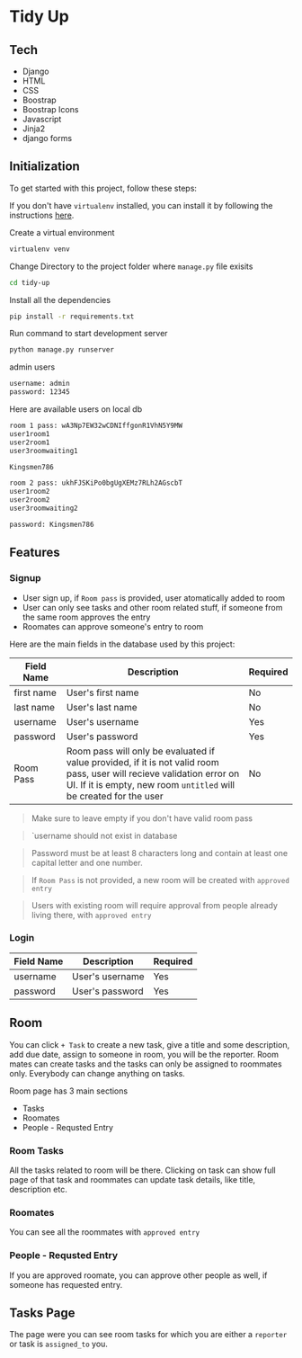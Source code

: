 # Tidy Up

## Tech

- Django
- HTML
- CSS
- Boostrap
- Boostrap Icons
- Javascript
- Jinja2
- django forms

## Initialization

To get started with this project, follow these steps:

If you don't have `virtualenv` installed, you can install it by following the instructions [here](https://medium.com/datacat/a-simple-guide-to-creating-a-virtual-environment-in-python-for-windows-and-mac-1079f40be518).

Create a virtual environment
```bash
virtualenv venv
```
Change Directory to the project folder where `manage.py` file exisits
```bash
cd tidy-up
```

Install all the dependencies
```bash
pip install -r requirements.txt
```

Run command to start development server
```bash
python manage.py runserver
```

admin users
```bash
username: admin
password: 12345
```

Here are available users on local db
```bash
room 1 pass: wA3Np7EW32wCDNIffgonR1VhN5Y9MW
user1room1
user2room1
user3roomwaiting1

Kingsmen786

```

```bash
room 2 pass: ukhFJSKiPo0bgUgXEMz7RLh2AGscbT
user1room2
user2room2
user3roomwaiting2

password: Kingsmen786
```

## Features

### Signup
- User sign up, if `Room pass` is provided, user atomatically added to room
- User can only see tasks and other room related stuff, if someone from the same room approves the entry
- Roomates can approve someone's entry to room


Here are the main fields in the database used by this project:

| Field Name | Description                              | Required |
|------------|------------------------------------------|----------|
| first name | User's first name   | No      |
| last name       | User's last name       | No      |
| username       | User's username       | Yes      |
| password       | User's password       | Yes      |
| Room Pass       | Room pass will only be evaluated if value provided, if it is not valid room pass, user will recieve validation error on UI. If it is empty, new room `untitled` will be created for the user| No      |
> Make sure to leave empty if you don't have valid room pass

> `username should not exist in database

> Password must be at least 8 characters long and contain at least one capital letter and one number.

> If `Room Pass` is not provided, a new room will be created with `approved entry`

> Users with existing room will require approval from people already living there, with `approved entry`


### Login

| Field Name | Description                              | Required |
|------------|------------------------------------------|----------|
| username       | User's username       | Yes      |
| password       | User's password       | Yes      |

## Room
You can click `+ Task` to create a new task, give a title and some description, add due date, assign to someone in room, you will be the reporter.
Room mates can create tasks and the tasks can only be assigned to roommates only.
Everybody can change anything on tasks.

Room page has 3 main sections

- Tasks
- Roomates
- People - Requsted Entry

### Room Tasks
All the tasks related to room will be there. Clicking on task can show full page of that task and roommates can update task details, like title, description etc.

### Roomates
You can see all the roommates with `approved entry`

### People - Requsted Entry
If you are approved roomate, you can approve other people as well, if someone has requested entry.

## Tasks Page
The page were you can see room tasks for which you are either a `reporter` or task is `assigned_to` you.
